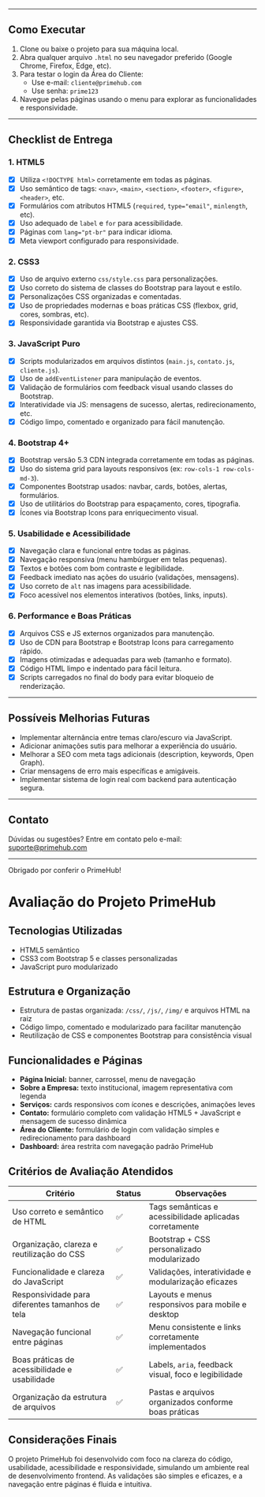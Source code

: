 
---

## Como Executar

1. Clone ou baixe o projeto para sua máquina local.  
2. Abra qualquer arquivo `.html` no seu navegador preferido (Google Chrome, Firefox, Edge, etc).  
3. Para testar o login da Área do Cliente:  
   - Use e-mail: `cliente@primehub.com`  
   - Use senha: `prime123`  
4. Navegue pelas páginas usando o menu para explorar as funcionalidades e responsividade.

---

## Checklist de Entrega

### 1. HTML5

- [x] Utiliza `<!DOCTYPE html>` corretamente em todas as páginas.  
- [x] Uso semântico de tags: `<nav>`, `<main>`, `<section>`, `<footer>`, `<figure>`, `<header>`, etc.  
- [x] Formulários com atributos HTML5 (`required`, `type="email"`, `minlength`, etc).  
- [x] Uso adequado de `label` e `for` para acessibilidade.  
- [x] Páginas com `lang="pt-br"` para indicar idioma.  
- [x] Meta viewport configurado para responsividade.  

### 2. CSS3

- [x] Uso de arquivo externo `css/style.css` para personalizações.  
- [x] Uso correto do sistema de classes do Bootstrap para layout e estilo.  
- [x] Personalizações CSS organizadas e comentadas.  
- [x] Uso de propriedades modernas e boas práticas CSS (flexbox, grid, cores, sombras, etc).  
- [x] Responsividade garantida via Bootstrap e ajustes CSS.  

### 3. JavaScript Puro

- [x] Scripts modularizados em arquivos distintos (`main.js`, `contato.js`, `cliente.js`).  
- [x] Uso de `addEventListener` para manipulação de eventos.  
- [x] Validação de formulários com feedback visual usando classes do Bootstrap.  
- [x] Interatividade via JS: mensagens de sucesso, alertas, redirecionamento, etc.  
- [x] Código limpo, comentado e organizado para fácil manutenção.  

### 4. Bootstrap 4+

- [x] Bootstrap versão 5.3 CDN integrada corretamente em todas as páginas.  
- [x] Uso do sistema grid para layouts responsivos (ex: `row-cols-1 row-cols-md-3`).  
- [x] Componentes Bootstrap usados: navbar, cards, botões, alertas, formulários.  
- [x] Uso de utilitários do Bootstrap para espaçamento, cores, tipografia.  
- [x] Ícones via Bootstrap Icons para enriquecimento visual.  

### 5. Usabilidade e Acessibilidade

- [x] Navegação clara e funcional entre todas as páginas.  
- [x] Navegação responsiva (menu hambúrguer em telas pequenas).  
- [x] Textos e botões com bom contraste e legibilidade.  
- [x] Feedback imediato nas ações do usuário (validações, mensagens).  
- [x] Uso correto de `alt` nas imagens para acessibilidade.  
- [x] Foco acessível nos elementos interativos (botões, links, inputs).  

### 6. Performance e Boas Práticas

- [x] Arquivos CSS e JS externos organizados para manutenção.  
- [x] Uso de CDN para Bootstrap e Bootstrap Icons para carregamento rápido.  
- [x] Imagens otimizadas e adequadas para web (tamanho e formato).  
- [x] Código HTML limpo e indentado para fácil leitura.  
- [x] Scripts carregados no final do body para evitar bloqueio de renderização.  

---

## Possíveis Melhorias Futuras

- Implementar alternância entre temas claro/escuro via JavaScript.  
- Adicionar animações sutis para melhorar a experiência do usuário.  
- Melhorar a SEO com meta tags adicionais (description, keywords, Open Graph).  
- Criar mensagens de erro mais específicas e amigáveis.  
- Implementar sistema de login real com backend para autenticação segura.  

---

## Contato

Dúvidas ou sugestões? Entre em contato pelo e-mail: suporte@primehub.com

---

Obrigado por conferir o PrimeHub!  


# Avaliação do Projeto PrimeHub

## Tecnologias Utilizadas  
- HTML5 semântico  
- CSS3 com Bootstrap 5 e classes personalizadas  
- JavaScript puro modularizado  

## Estrutura e Organização  
- Estrutura de pastas organizada: `/css/`, `/js/`, `/img/` e arquivos HTML na raiz  
- Código limpo, comentado e modularizado para facilitar manutenção  
- Reutilização de CSS e componentes Bootstrap para consistência visual  

## Funcionalidades e Páginas  
- **Página Inicial:** banner, carrossel, menu de navegação  
- **Sobre a Empresa:** texto institucional, imagem representativa com legenda  
- **Serviços:** cards responsivos com ícones e descrições, animações leves  
- **Contato:** formulário completo com validação HTML5 + JavaScript e mensagem de sucesso dinâmica  
- **Área do Cliente:** formulário de login com validação simples e redirecionamento para dashboard  
- **Dashboard:** área restrita com navegação padrão PrimeHub  

## Critérios de Avaliação Atendidos

| Critério                                              | Status   | Observações                                            |
|------------------------------------------------------|----------|-------------------------------------------------------|
| Uso correto e semântico de HTML                       | ✅        | Tags semânticas e acessibilidade aplicadas corretamente |
| Organização, clareza e reutilização do CSS           | ✅        | Bootstrap + CSS personalizado modularizado            |
| Funcionalidade e clareza do JavaScript                | ✅        | Validações, interatividade e modularização eficazes    |
| Responsividade para diferentes tamanhos de tela      | ✅        | Layouts e menus responsivos para mobile e desktop      |
| Navegação funcional entre páginas                     | ✅        | Menu consistente e links corretamente implementados    |
| Boas práticas de acessibilidade e usabilidade        | ✅        | Labels, `aria`, feedback visual, foco e legibilidade   |
| Organização da estrutura de arquivos                  | ✅        | Pastas e arquivos organizados conforme boas práticas   |

## Considerações Finais  
O projeto PrimeHub foi desenvolvido com foco na clareza do código, usabilidade, acessibilidade e responsividade, simulando um ambiente real de desenvolvimento frontend. As validações são simples e eficazes, e a navegação entre páginas é fluida e intuitiva.
